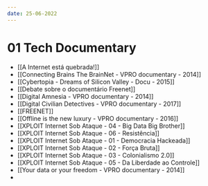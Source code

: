 ```yaml
---
date: 25-06-2022
---
```


# 01 Tech Documentary

- [[A Internet está quebrada!]]
- [[Connecting Brains  The BrainNet - VPRO documentary - 2014]]
- [[Cybertopia - Dreams of Silicon Valley - Docu - 2015]]
- [[Debate sobre o documentário Freenet]]
- [[Digital Amnesia - VPRO documentary - 2014]]
- [[Digital Civilian Detectives - VPRO documentary - 2017]]
- [[FREENET]]
- [[Offline is the new luxury - VPRO documentary - 2016]]
- [[XPLOIT  Internet Sob Ataque  - 04  -  Big Data Big Brother]]
- [[XPLOIT  Internet Sob Ataque  - 06 -  Resistência]]
- [[XPLOIT  Internet Sob Ataque - 01 - Democracia Hackeada]]
- [[XPLOIT  Internet Sob Ataque - 02 - Força Bruta]]
- [[XPLOIT  Internet Sob Ataque - 03 - Colonialismo 2.0]]
- [[XPLOIT  Internet Sob Ataque - 05 - Da Liberdade ao Controle]]
- [[Your data or your freedom - VPRO documentary - 2014]]
- 